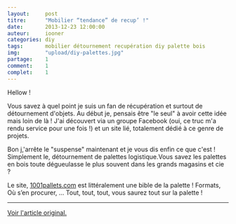 ```yaml
---
layout: 	post
titre:  	"Mobilier “tendance” de recup’ !"
date:   	2013-12-23 12:00:00
auteur: 	iooner
categories: diy
tags:		mobilier détournement recupération diy palette bois		
img: 		"upload/diy-palettes.jpg"
partage:	1
comment:	1
complet:	1
---
```

Hellow !

Vous savez à quel point je suis un fan de récupération et surtout de détournement d'objets. Au début je, pensais être "le seul" à avoir cette idée mais loin de là ! J'ai découvert via un groupe Facebook (oui, ce truc m'a rendu service pour une fois !) et un site lié, totalement dédié à ce genre de projets.

Bon j,'arrête le "suspense" maintenant et je vous dis enfin ce que c'est ! Simplement le, détournement de palettes logistique.Vous savez les palettes en bois toute dégueulasse le plus souvent dans les grands magasins et cie ?

Le site, [1001pallets.com][pallets] est littéralement une bible de la palette ! Formats, Où s’en procurer, … Tout, tout, tout, vous saurez tout sur la palette !
<hr>

[Voir l'article original.][original]


        



[original]:		http://www.iooner.me/mobilier-tendance-de-recup/
[pallets]:		http://www.1001pallets.com/




